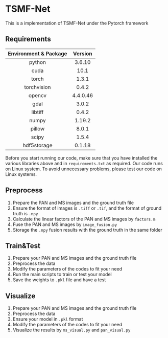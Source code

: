 # TSMF-Net

This is a implementation of TSMF-Net under the Pytorch framework



## Requirements

| Environment & Package | Version  |
| :-------------------: | :------: |
|        python         |  3.6.10  |
|         cuda          |   10.1   |
|         torch         |  1.3.1   |
|      torchvision      |  0.4.2   |
|        opencv         | 4.4.0.46 |
|         gdal          |  3.0.2   |
|        libtiff        |  0.4.2   |
|         numpy         |  1.19.2  |
|        pillow         |  8.0.1   |
|         scipy         |  1.5.4   |
|      hdf5storage      |  0.1.18  |

Before you start running our code, make sure that you have installed the various libraries above and in `requirements.txt` as required. Our code runs on Linux system. To avoid unnecessary problems, please test our code on Linux systems.



## Preprocess

1. Prepare the PAN and MS images and the ground truth file
2. Ensure the format of images is `.tiff` or `.tif`, and the format of ground truth is `.npy`
3. Calculate the linear factors of the PAN and MS images by `factors.m`
4. Fuse the PAN and MS images by `image_fusion.py`
5. Storage the `.npy` fusion results with the ground truth in the same folder



## Train&Test

1. Prepare your PAN and MS images and the ground truth file
2. Preprocess the data
3. Modify the parameters of the codes to fit your need
4. Run the main scripts to train or test your model
5. Save the weights to  `.pkl` file and have a test



## Visualize

1. Prepare your PAN and MS images and the ground truth file
2. Preprocess the data
3. Ensure your model in `.pkl` format
4. Modify the parameters of the codes to fit your need
5. Visualize the results by `ms_visual.py` and `pan_visual.py`



